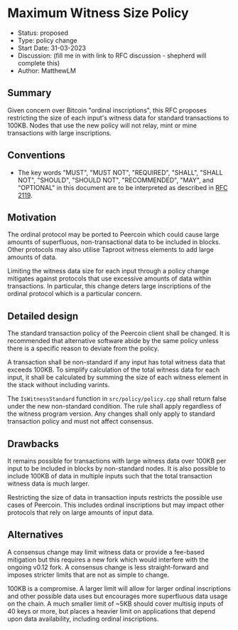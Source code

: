 # Maximum Witness Size Policy

- Status: proposed
- Type: policy change
- Start Date: 31-03-2023
- Discussion: (fill me in with link to RFC discussion - shepherd will complete this) 
- Author: MatthewLM

## Summary

Given concern over Bitcoin "ordinal inscriptions", this RFC proposes restricting
the size of each input's witness data for standard transactions to 100KB. Nodes
that use the new policy will not relay, mint or mine transactions with large
inscriptions.

## Conventions
- The key words "MUST", "MUST NOT", "REQUIRED", "SHALL", "SHALL NOT", "SHOULD", "SHOULD NOT", "RECOMMENDED", "MAY", and "OPTIONAL" in this document are to be interpreted as described in [RFC 2119](http://tools.ietf.org/html/rfc2119).

## Motivation

The ordinal protocol may be ported to Peercoin which could cause large amounts
of superfluous, non-transactional data to be included in blocks. Other protocols
may also utilise Taproot witness elements to add large amounts of data.

Limiting the witness data size for each input through a policy change mitigates
against protocols that use excessive amounts of data within transactions. In
particular, this change deters large inscriptions of the ordinal protocol which
is a particular concern.

## Detailed design

The standard transaction policy of the Peercoin client shall be changed. It is
recommended that alternative software abide by the same policy unless there is a
specific reason to deviate from the policy.

A transaction shall be non-standard if any input has total witness data that
exceeds 100KB. To simplify calculation of the total witness data for each input,
it shall be calculated by summing the size of each witness element in the stack
without including varints.

The `IsWitnessStandard` function in `src/policy/policy.cpp` shall return false
under the new non-standard condition. The rule shall apply regardless of the
witness program version. Any changes shall only apply to standard transaction
policy and must not affect consensus.

## Drawbacks

It remains possible for transactions with large witness data over 100KB per
input to be included in blocks by non-standard nodes. It is also possible to
include 100KB of data in multiple inputs such that the total transaction witness
data is much larger.

Restricting the size of data in transaction inputs restricts the possible use
cases of Peercoin. This includes ordinal inscriptions but may impact other
protocols that rely on large amounts of input data.

## Alternatives

A consensus change may limit witness data or provide a fee-based mitigation but
this requires a new fork which would interfere with the ongoing v0.12 fork. A
consensus change is less straight-forward and imposes stricter limits that are
not as simple to change.

100KB is a compromise. A larger limit will allow for larger ordinal inscriptions
and other possible data uses but encourages more superfluous data usage on the
chain. A much smaller limit of ~5KB should cover multisig inputs of 40 keys or
more, but places a heavier limit on applications that depend upon data
availability, including ordinal inscriptions.

